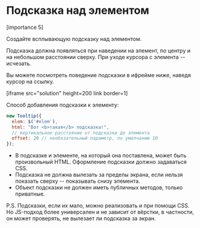 # Подсказка над элементом

[importance 5]

Создайте всплывающую подсказку над элементом. 

Подсказка должна появляться при наведении на элемент, по центру и на небольшом расстоянии сверху. При уходе курсора с элемента -- исчезать.

Вы можете посмотреть поведение подсказки в ифрейме ниже, наведя курсор на ссылку.

[iframe src="solution" height=200 link border=1]

Способ добавления подсказки к элементу:

```js
new Tooltip({
  elem: $('#elem'), 
  html: "Вот <b>такая</b> подсказка!",
  // вертикальное расстояние от подсказки до элемента
  offset: 20 // необязательный параметр, по умолчанию 10
});
```

<ul>
<li>В подсказке и элементе, на который она поставлена, может быть произвольный HTML. Оформление подсказки должно задаваться CSS.</li>
<li>Подсказка не должна вылезать за пределы экрана, если нельзя показать сверху -- показывать снизу элемента.</li>
<li>Объект подсказки не должен иметь публичных методов, только приватные.</li>
</ul>



P.S. Подсказки, если их мало, можно реализовать и при помощи CSS. Но JS-подход более универсален и не зависит от вёрстки, в частности, он может проверять, не вылезает ли подсказка за экран.